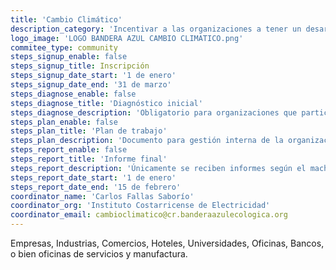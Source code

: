 ```yaml
---
title: 'Cambio Climático'
description_category: 'Incentivar a las organizaciones a tener un desarrollo con criterios de sostenibilidad socioambiental, minimizando el riesgo porvocado por efectos del cambio climático, mediante una gestiòn ambiental integral, que genere un efecto multiplicador en los diferentes sectores del paìs y que les permita ser competitivas.'
logo_image: 'LOGO BANDERA AZUL CAMBIO CLIMATICO.png'
commitee_type: community
steps_signup_enable: false
steps_signup_title: Inscripción
steps_signup_date_start: '1 de enero'
steps_signup_date_end: '31 de marzo'
steps_diagnose_enable: false
steps_diagnose_title: 'Diagnóstico inicial'
steps_diagnose_description: 'Obligatorio para organizaciones que participan por primera vez y que no cuentan con datos de consumo del año anterior'
steps_plan_enable: false
steps_plan_title: 'Plan de trabajo'
steps_plan_description: 'Documento para gestión interna de la organización'
steps_report_enable: false
steps_report_title: 'Informe final'
steps_report_description: 'Únicamente se reciben informes según el machote  oficial y en formato pdf'
steps_report_date_start: '1 de enero'
steps_report_date_end: '15 de febrero'
coordinator_name: 'Carlos Fallas Saborío'
coordinator_org: 'Instituto Costarricense de Electricidad'
coordinator_email: cambioclimatico@cr.banderaazulecologica.org
---
```


Empresas, Industrias, Comercios, Hoteles, Universidades, Oficinas, Bancos, o bien oficinas de servicios y manufactura.